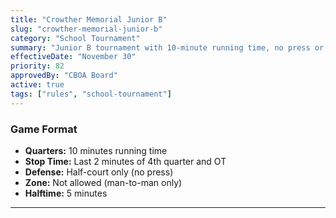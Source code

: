 ```yaml
---
title: "Crowther Memorial Junior B"
slug: "crowther-memorial-junior-b"
category: "School Tournament"
summary: "Junior B tournament with 10-minute running time, no press or zone allowed"
effectiveDate: "November 30"
priority: 82
approvedBy: "CBOA Board"
active: true
tags: ["rules", "school-tournament"]
---
```



### Game Format
- **Quarters:** 10 minutes running time
- **Stop Time:** Last 2 minutes of 4th quarter and OT
- **Defense:** Half-court only (no press)
- **Zone:** Not allowed (man-to-man only)
- **Halftime:** 5 minutes

---